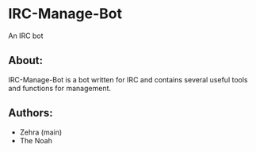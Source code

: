 # IRC-Manage-Bot
An IRC bot

## About:
IRC-Manage-Bot is a bot written for IRC and contains several useful tools and functions for management.

## Authors:
* Zehra (main)
* The Noah
